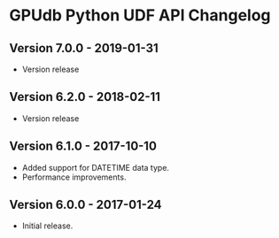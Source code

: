 GPUdb Python UDF API Changelog
==============================

Version 7.0.0 - 2019-01-31
--------------------------

-   Version release


Version 6.2.0 - 2018-02-11
--------------------------

-   Version release


Version 6.1.0 - 2017-10-10
--------------------------

-   Added support for DATETIME data type.
-   Performance improvements.


Version 6.0.0 - 2017-01-24
--------------------------

-   Initial release.
